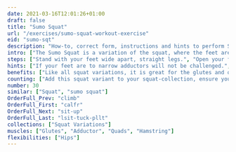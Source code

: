 ```yaml
---
date: 2021-03-16T12:01:26+01:00
draft: false
title: "Sumo Squat"
url: "/exercises/sumo-squat-workout-exercise"
eid: "sumo-sqt"
description: "How-to, correct form, instructions and hints to perform Sumo Squat. Similar exercises and video demo"
intro: ["The Sumo Squat is a variation of the squat, where the feet are placed in a wider distance with fingers pointing slightly out. Additionally to the muscles worked by the regular squat this variance works also the inner thigh."]
steps: ["Stand with your feet wide apart, straight legs.", "Open your feet approximately 45 degrees, externally rotating the hips.", "Squat down, keeping your upper body straight.", "Extend your legs returning to the initial position."]
hints: ["If your feet are to narrow adductors will not be challenged.", "Too wide will bruise the hip joints."]
benefits: ["Like all squat variations, it is great for the glutes and quads.", "Strengthen the inner tights, the adductors."]
counting: ["Add this squat variant to your squat-collection, ensure you do it 2 to 4 times a month.", "Do 2 to 4 series of 10 repetitions."]
number: 30
similar: ["Squat", "sumo squat"]
OrderFull_Prev: "climb"
OrderFull_First: "calfr"
OrderFull_Next: "sit-up"
OrderFull_Last: "lsit-tuck-pllt"
collections: ["Squat Variations"]
muscles: ["Glutes", "Adductor", "Quads", "Hamstring"]
flexibilities: ["Hips"]
---
```


